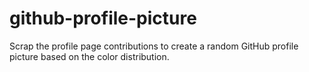 # github-profile-picture
Scrap the profile page contributions to create a random GitHub profile picture based on the color distribution.
